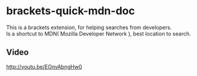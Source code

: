 brackets-quick-mdn-doc
======================

This is a brackets extension, for helping searches from developers.  
Is a shortcut to MDN( Mozilla Developer Network ), best location to search.


## Video
http://youtu.be/EOnvAbngHw0
